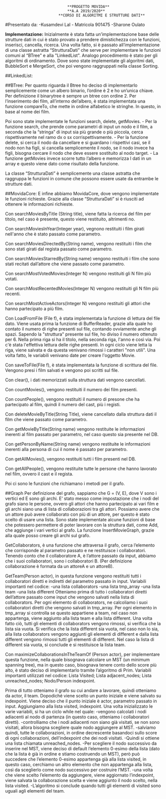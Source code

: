 								**PROGETTO MOVIDA**
								**A.A 2019/2020**
							**CORSO DI ALGORITMI E STRUTTURE DATI**

#Presentato da:
-Kusamdevi Lal - Matricola 901475 
-Sharone Oulato 



**Implementazione:**
	Inizialmente è stata fatta un’implementazione base delle strutture dati in cui è stato provato a prendere dimistichezza con le funzioni, inserisci, cancella, ricerca. Una volta fatto, si è passato all’implementazione di una classe astratta “StrutturaDati” che serve per implementare le funzioni comuni al “BTree" e alla "LinkedList".
    Analogo procedimento è stato per gli algoritmi di ordinamento. Dove sono state implementate gli algoritmi dati, BubbleSort e MergeSort, che poi vengono raggruppati nella classe Sorting.

##LinkedList:


##BTree:
Per quanto riguarda il Btree ho deciso di implementarlo semplicemente come un albero binario, l’ordine è 2 e ho un’unica chiave. Per definizione il binarytree è sempre un btree con ordine 2. 
Per l’inserimento dei film, all’interno del’albero, è stata implementata una funzione compareTo, che mette in ordine alfabetico le stringhe. In questo, in base al nome dei film.

Poi sono state implementate le funzioni search, delete, getMovies.
    - Per la funzione search, che prende come parametri di input un nodo e il film, a seconda che la “stringa” di input sia più grande o più piccola, cerca rispettivamente nel ramo dx o sx corrispettivamente.
    - Per la funzione delete, si cerca il nodo da cancellare e  si guardano i rispettivi casi, se il nodo non ha figli, si cancella semplicemente il nodo, se il nodo invece ha figli, bisogna cercare il nodo che deve essere sostituito al nodo target.
    - La funzione getMovies invece scorre tutto l’albero e memorizza I dati in un array e questo viene dato come risultato della funzione.

La classe “StrutturaDati” è semplicemente una classe astratta che raggruppa le funzioni in comune che possono essere usate da entrambe le strutture dati.

##MovidaCore:
E infine abbiamo MovidaCore, dove vengono implementate le funzioni richieste.
Grazie alla classe “StrutturaDati” si è riusciti ad ottenere le informazioni richieste.
	
Con searchMoviesByTitle (String title), viene fatta la ricerca del film per titolo, nel caso è presente, questo viene restituito, altrimenti no.

Con searchMoviesInYear(Integer year), vegnono restituiti i film girati nell'anno che è stato passato come parametro.

Con searchMoviesDirectedBy(String name), vengono restituiti i film che sono stati girati dal regista passato come parametro.

Con searchMoviesStarredBy(String name) vengono restituiti i film che sono stati recitati dall’attore che viene passato come parametro.

Con searchMostVotedMovies(Integer N) vengono restituiti gli N film più votati.

Con searchMostRecentedMovies(Integer N) vengono restituiti gli N film più recenti.

Con searchMostActiveActors(Integer N) vengono restituiti gli attori che hanno partecipato a più film.

Con LoadFromFile (File f), è stata implementata la funzione di lettura del file dato. 
Viene usata prima la funzione di BufferReader, grazie alla quale ho contato il numero di righe presenti sul file, contando ovviamente anche gli spazi.
Sapendo la "struttura" presente sul file, ho diviso il numero ottenuto per 6. Nella prima riga si ha il titolo, nella seconda riga, l'anno e così via. 
Poi c'è stata l'effettiva lettura delle righe presenti. 
In ogni ciclo viene letta la riga, viene salvata e da questa venivano rimossi i caratteri "non utili". Una volta fatto, le variabili venivano date per creare l'oggetto Movie.

Con saveToFile(File f), è stata implementata la funzione di scrittura del file. Vengono presi i film salvati e vengono poi scritti sul file.

Con clear(), i dati memorizzati sulla struttura dati vengono cancellati.

Con countMovies(), vengono restituiti il numero dei film presenti.

Con countPeople(), vengono restituiti il numero di presone che ha partecipato al film, quindi il numero del cast, più i registi.

Con deleteMovieByTitle(String Title), viene cancellato dalla struttura dati il film che viene passato come parametro.

Con getMovieByTitle(String name) vengono restituite le informazioni inerenti al film passato per parametro, nel caso questo sia presente nel DB.

Con getPersonByName(String name) vengono restituite le informazioni inerenti alla persona di cui il nome è passato per parametro.

Con getAllMovies(), vengono  restituiti tutti i film presenti nel DB.

Con getAllPeople(), vengono restituite tutte le persone che hanno lavorato nel film, ovvero il cast e il regista.

Poi ci sono le funzioni che richiamano i metodi per il grafo.


##Graph
Per definizione del grafo, sappiamo che G = (V, E), dove V sono i vertici ed E sono gli archi. E’ stato messo come impostazione che i nodi del grafo siano le persone, ovvero gli attori che hanno partecipato ai vari film e gli archi siano una di lista di collaborazioni tra gli attori. 
Possiamo avere che un attore può avere collaborato con più di un attore, per questo è stato scelto di usare una lista. 
Sono state implementate alcune funzioni di base che potessero permettere di poter lavorare con la struttura dati, come Add, che aggiunge i vari vertici al grafo.
La funzione InsertMovieGraph, grazie alla quale posso creare gli archi sul grafo. 

GetCollaborators, è una funzione che attraversa il grafo, cerca l’elemento che corrisponde al parametro passato e ne restituisce i collaboratori. Tenendo conto che il collaboratore A, è l’attore passato da input, abbiamo che i suoi collaboratori, sono i collaboratori B. (Per definizione collaborazione è formata da un attoreA e un attoreB).

GetTeam(Person actor), in questa funzione vengono restituiti tutti i collaboratori diretti e indiretti del parametro passato in input. 
Variabili importanti nel codice:
-una lista collaborators
-una lista tmp_array
-una lista team
-una lista different
Otteniamo prima di tutto i collaboratori diretti dell’attore passato come input che vengono salvati nella lista di collaborators. Per ogni elemento di collaborators, ne calcoliamo i suoi collaboratori diretti che vengono salvati in tmp_array. Per ogni elemento in tmp_array si controlla se questo appartiene a team, nel caso non appartenga, viene aggiunto alla lista team e alla lista different. 
Una volta fatto ciò, tutti gli elementi di collaborators vengono rimossi, si verifica che la lista sia vuota. 
Si verifica che la lista different sia vuota, nel caso non lo sia, alla lista collaborators vengono aggiunti gli elementi di different e dalla lista different vengono rimossi tutti gli elementi di different.
Nel caso la lista di different sia vuota, si conclude e si restituisce la lista team.

Con maximizeCollaborationsInTheTeamOf (Person actor), per implementare questa funzione, nella quale bisognava calcolare un MST (un minimum spanning tree), ma in questo caso, bisognava tenere conto dello score più alto, è stato deciso di implementarlo tramite l’algoritmo di Prim.
Variabili importanti utilizzati nel codice:
Lista Visited;
Lista adjacent_nodes;
Lista unreached_nodes;
Nodo/Person indexpoint.

Prima di tutto otteniamo il grafo su cui andare a lavorare, quindi otteniamo da actor, il team.
Dopodiché viene scelto un punto iniziale e viene salvato su indexpoint. Viene deciso che il punto iniziale è actor, parametro passato in input.
Aggiungiamo alla lista visited, indexpoint. 
Una volta inizializzato le varie variabili, si ha un ciclo while nel quale:
-vengono calcolati i nodi adiacenti al nodo di partenza (in questo caso, otteniamo i collaboratori diretti). 
-controlliamo che i nodi adiacenti non siano già visitati, se non sono visitati, allora bisogna scegliere quale nodo aggiungere al MST.
-salviamo quindi, tutte le collaborazioni, in ordine decrescente basandoci sullo score di ogni collaborazioni,  dell’indexpoint che dei nodi visitati.
-Quindi si ottiene una lista chiamata unreached_nodes.
-Per scegliere il nodo successivo da inserire nel MST, viene deciso di default l’elemento 0-esimo della lista (dato che la lista è già in ordine e stiamo costruendo un MST), però può succedere che l’elemento 0-esimo appartenga già alla lista visited, in questo caso, cerchiamo un altro elemento che non appartenga alla lista, così da sceglierlo come nodo successivo per costruire l’MST.
-una volta che viene scelto l’elemento da aggiungere, viene aggiornato l’indexpoint, viene salvata la collaborazione scelta e viene aggiunto il nodo scelto, nella lista visited.
-L’algoritmo si conclude quando tutti gli elementi di visited sono uguali agli elementi del team. 
